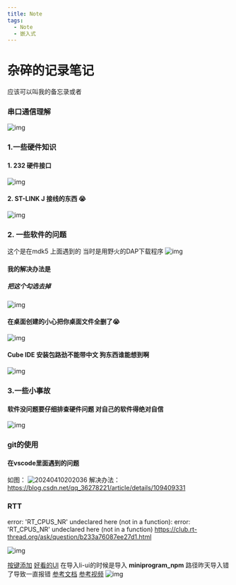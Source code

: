 ```yaml
---
title: Note
tags:
  - Note
  - 嵌入式
---
```


# 杂碎的记录笔记
应该可以叫我的备忘录或者
### 串口通信理解
![img](https://img2023.cnblogs.com/blog/3022120/202403/3022120-20240319094418557-1960426885.png)
### 1.一些硬件知识
#### 1. 232 硬件接口
![img](https://img2023.cnblogs.com/blog/3022120/202403/3022120-20240319094632323-246086431.png)
#### 2. ST-LINK J    接线的东西 :sob: 
![img](https://img2023.cnblogs.com/blog/3022120/202403/3022120-20240319095855808-1362954851.png)
### 2. 一些软件的问题
这个是在mdk5 上面遇到的 当时是用野火的DAP下载程序
![img](https://img2023.cnblogs.com/blog/3022120/202403/3022120-20240319094734210-1144995173.png)
#### 我的解决办法是 
##### 把这个勾选去掉
![img](https://img2023.cnblogs.com/blog/3022120/202403/3022120-20240319095433573-1915894547.png)
#### 在桌面创建的小心把你桌面文件全删了:sob:  
![img](https://img2023.cnblogs.com/blog/3022120/202403/3022120-20240319094803516-1136392768.png)
#### Cube IDE 安装包路劲不能带中文 狗东西谁能想到啊
![img](https://img2023.cnblogs.com/blog/3022120/202403/3022120-20240319094827880-1575888136.png)
### 3.一些小事故
#### 软件没问题要仔细排查硬件问题 对自己的软件得绝对自信
![img](https://img2023.cnblogs.com/blog/3022120/202403/3022120-20240319094946283-778457302.png)
### git的使用
#### 在vscode里面遇到的问题 
 如图：
![20240410202036](https://cdn.jsdelivr.net/gh/YangSongL1n/img_bed/20240410202036.png)
解决办法：
https://blog.csdn.net/qq_36278221/article/details/109409331

### RTT
 error: 'RT_CPUS_NR' undeclared here (not in a function): error: 'RT_CPUS_NR' undeclared here (not in a function)
https://club.rt-thread.org/ask/question/b233a76087ee27d1.html














![img](https://img2023.cnblogs.com/blog/3022120/202402/3022120-20240229163625452-915574400.png)



[按键添加](https://www.bilibili.com/video/BV1hK4y197jL/?p=8&spm_id_from=pageDriver)
[好看的UI](https://www.bilibili.com/video/BV1BB4y1F7bS/?spm_id_from=pageDriver&vd_source=10f897775825a5c2734444dd7eb2464c)
在导入li-ui的时候是导入 **miniprogram_npm** 路径昨天导入错了导致一直报错
[参考文档](https://blog.csdn.net/weixin_42370166/article/details/125051798)
[参考视频](https://www.bilibili.com/video/BV1Pp4y147Qe/?spm_id_from=333.880.my_history.page.click&vd_source=10f897775825a5c2734444dd7eb2464c)
![img](https://img2023.cnblogs.com/blog/3022120/202402/3022120-20240229180231531-550610704.png)